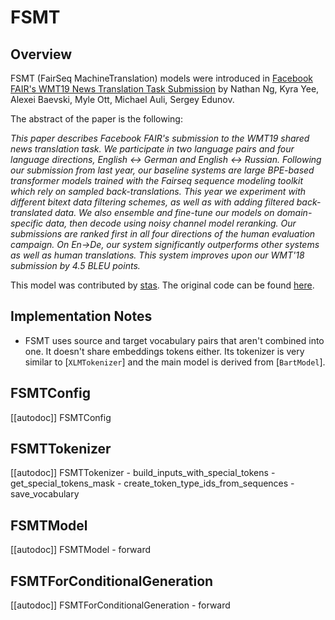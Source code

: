 <!--Copyright 2020 The HuggingFace Team. All rights reserved.

Licensed under the Apache License, Version 2.0 (the "License"); you may not use this file except in compliance with
the License. You may obtain a copy of the License at

http://www.apache.org/licenses/LICENSE-2.0

Unless required by applicable law or agreed to in writing, software distributed under the License is distributed on
an "AS IS" BASIS, WITHOUT WARRANTIES OR CONDITIONS OF ANY KIND, either express or implied. See the License for the
specific language governing permissions and limitations under the License.

⚠️ Note that this file is in Markdown but contain specific syntax for our doc-builder (similar to MDX) that may not be
rendered properly in your Markdown viewer.

-->

# FSMT

## Overview

FSMT (FairSeq MachineTranslation) models were introduced in [Facebook FAIR's WMT19 News Translation Task Submission](https://arxiv.org/abs/1907.06616) by Nathan Ng, Kyra Yee, Alexei Baevski, Myle Ott, Michael Auli, Sergey Edunov.

The abstract of the paper is the following:

*This paper describes Facebook FAIR's submission to the WMT19 shared news translation task. We participate in two
language pairs and four language directions, English <-> German and English <-> Russian. Following our submission from
last year, our baseline systems are large BPE-based transformer models trained with the Fairseq sequence modeling
toolkit which rely on sampled back-translations. This year we experiment with different bitext data filtering schemes,
as well as with adding filtered back-translated data. We also ensemble and fine-tune our models on domain-specific
data, then decode using noisy channel model reranking. Our submissions are ranked first in all four directions of the
human evaluation campaign. On En->De, our system significantly outperforms other systems as well as human translations.
This system improves upon our WMT'18 submission by 4.5 BLEU points.*

This model was contributed by [stas](https://hf-mirror.com/stas). The original code can be found
[here](https://github.com/pytorch/fairseq/tree/master/examples/wmt19).

## Implementation Notes

- FSMT uses source and target vocabulary pairs that aren't combined into one. It doesn't share embeddings tokens
  either. Its tokenizer is very similar to [`XLMTokenizer`] and the main model is derived from
  [`BartModel`].


## FSMTConfig

[[autodoc]] FSMTConfig

## FSMTTokenizer

[[autodoc]] FSMTTokenizer
    - build_inputs_with_special_tokens
    - get_special_tokens_mask
    - create_token_type_ids_from_sequences
    - save_vocabulary

## FSMTModel

[[autodoc]] FSMTModel
    - forward

## FSMTForConditionalGeneration

[[autodoc]] FSMTForConditionalGeneration
    - forward
